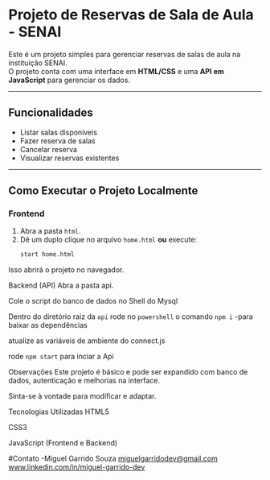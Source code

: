 # Projeto de Reservas de Sala de Aula - SENAI

Este é um projeto simples para gerenciar reservas de salas de aula na instituição SENAI.  
O projeto conta com uma interface em **HTML/CSS** e uma **API em JavaScript** para gerenciar os dados.

---

## Funcionalidades

- Listar salas disponíveis
- Fazer reserva de salas
- Cancelar reserva
- Visualizar reservas existentes

---

## Como Executar o Projeto Localmente

### Frontend

1. Abra a pasta `html`.
2. Dê um duplo clique no arquivo `home.html` **ou** execute:
   ```bash
   start home.html
Isso abrirá o projeto no navegador.

Backend (API)
Abra a pasta api.

Cole o script do banco de dados no Shell do Mysql

Dentro do diretório raiz da `api`
rode no `powershell` o comando `npm i`
-para baixar as dependências

atualize as variáveis de ambiente do connect.js

rode `npm start` para inciar a Api

Observações
Este projeto é básico e pode ser expandido com banco de dados, autenticação e melhorias na interface.

Sinta-se à vontade para modificar e adaptar.

Tecnologias Utilizadas
HTML5

CSS3

JavaScript (Frontend e Backend)

#Contato
-Miguel Garrido Souza
miguelgarridodev@gmail.com
www.linkedin.com/in/miguel-garrido-dev
